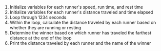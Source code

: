 1. Initialize variables for each runner's speed, run time, and rest time
2. Initialize variables for each runner's distance traveled and time elapsed
3. Loop through 1234 seconds
4. Within the loop, calculate the distance traveled by each runner based on whether they are running or resting
5. Determine the winner based on which runner has traveled the farthest distance at the end of the loop
6. Print the distance traveled by each runner and the name of the winner
